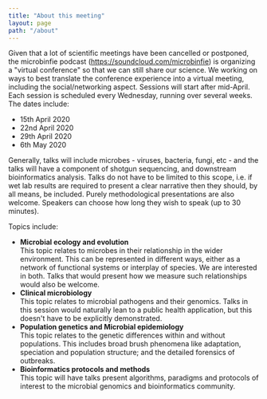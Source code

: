 ```yaml
---
title: "About this meeting"
layout: page
path: "/about"
---
```


Given that a lot of scientific meetings have been cancelled or postponed, the microbinfie podcast  (https://soundcloud.com/microbinfie) is organizing a "virtual conference" so that we can still share our science. We working on ways to best translate the conference experience into a virtual meeting, including the social/networking aspect. Sessions will start after mid-April. Each session is scheduled every Wednesday, running over several weeks. The dates include:

* 15th April 2020
* 22nd April 2020
* 29th April 2020
* 6th May 2020

Generally, talks will include microbes - viruses, bacteria, fungi, etc - and the talks will have a component of shotgun sequencing, and downstream bioinformatics analysis. Talks do not have to be limited to this scope, i.e. if wet lab results are required to present a clear narrative then they should, by all means, be included.  Purely methodological presentations are also welcome. Speakers can choose how long they wish to speak (up to 30 minutes). 

Topics include: 

* **Microbial ecology and evolution**  
    This topic relates to microbes in their relationship in the wider environment. This can be represented in different ways, either as a network of functional systems or interplay of  species. We are interested in both. Talks that would present how we measure such relationships would also be welcome.
* **Clinical microbiology**  
    This topic relates to microbial pathogens and their genomics. Talks in this session would naturally lean to a public health application, but this doesn't have to be explicitly demonstrated.
* **Population genetics and Microbial epidemiology**  
    This topic relates to the genetic differences within and without populations. This includes broad brush phenomena  like adaptation, speciation and population structure; and the detailed forensics of outbreaks.
* **Bioinformatics protocols and methods**  
    This topic will have talks present algorithms, paradigms and protocols of interest to the microbial genomics and bioinformatics community.